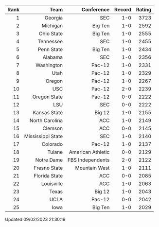 | Rank  | Team                 | Conference           | Record   | Rating |
| ---:  | ---:                 | ---:                 | ---:     | ---:   |
| 1     | Georgia              | SEC                  | 1-0      | 3723   |
| 2     | Michigan             | Big Ten              | 1-0      | 2592   |
| 3     | Ohio State           | Big Ten              | 1-0      | 2555   |
| 4     | Tennessee            | SEC                  | 1-0      | 2455   |
| 5     | Penn State           | Big Ten              | 1-0      | 2434   |
| 6     | Alabama              | SEC                  | 1-0      | 2356   |
| 7     | Washington           | Pac-12               | 1-0      | 2331   |
| 8     | Utah                 | Pac-12               | 1-0      | 2329   |
| 9     | Oregon               | Pac-12               | 1-0      | 2267   |
| 10    | USC                  | Pac-12               | 2-0      | 2239   |
| 11    | Oregon State         | Pac-12               | 0-0      | 2222   |
| 12    | LSU                  | SEC                  | 0-0      | 2222   |
| 13    | Kansas State         | Big 12               | 1-0      | 2155   |
| 14    | North Carolina       | ACC                  | 1-0      | 2149   |
| 15    | Clemson              | ACC                  | 0-0      | 2145   |
| 16    | Mississippi State    | SEC                  | 1-0      | 2140   |
| 17    | Colorado             | Pac-12               | 1-0      | 2137   |
| 18    | Tulane               | American Athletic    | 0-0      | 2129   |
| 19    | Notre Dame           | FBS Independents     | 2-0      | 2122   |
| 20    | Fresno State         | Mountain West        | 1-0      | 2111   |
| 21    | Florida State        | ACC                  | 0-0      | 2085   |
| 22    | Louisville           | ACC                  | 1-0      | 2063   |
| 23    | Texas                | Big 12               | 1-0      | 2043   |
| 24    | UCLA                 | Pac-12               | 0-0      | 2042   |
| 25    | Iowa                 | Big Ten              | 1-0      | 2029   |

Updated 09/02/2023 21:30:19

